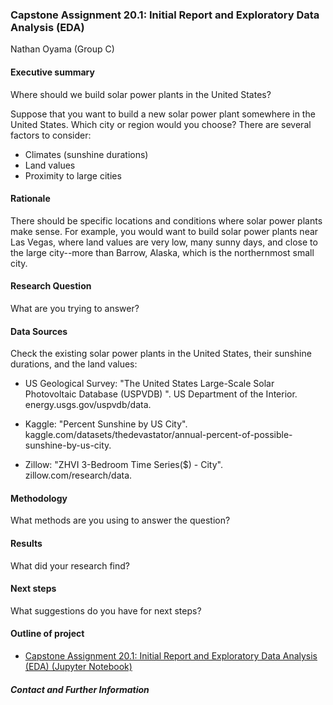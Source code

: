 ### Capstone Assignment 20.1: Initial Report and Exploratory Data Analysis (EDA) 

Nathan Oyama (Group C)


#### Executive summary

Where should we build solar power plants in the United States?

Suppose that you want to build a new solar power plant somewhere in the United States. Which city or region would you choose? There are several factors to consider: 

* Climates (sunshine durations)
* Land values
* Proximity to large cities


#### Rationale

There should be specific locations and conditions where solar power plants make sense. For example, you would want to build solar power plants near Las Vegas, where land values are very low, many sunny days, and close to the large city--more than Barrow, Alaska, which is the northernmost small city.


#### Research Question
What are you trying to answer?


#### Data Sources

Check the existing solar power plants in the United States, their sunshine durations, and the land values:

* US Geological Survey: "The United States Large-Scale Solar Photovoltaic Database (USPVDB) ". US Department of the Interior. energy.usgs.gov/uspvdb/data.

* Kaggle: "Percent Sunshine by US City". kaggle.com/datasets/thedevastator/annual-percent-of-possible-sunshine-by-us-city.

* Zillow: "ZHVI 3-Bedroom Time Series($) - City". zillow.com/research/data.


#### Methodology
What methods are you using to answer the question?

#### Results
What did your research find?

#### Next steps
What suggestions do you have for next steps?


#### Outline of project

- [Capstone Assignment 20.1: Initial Report and Exploratory Data Analysis (EDA) (Jupyter Notebook)](./eda.ipynb)


##### Contact and Further Information